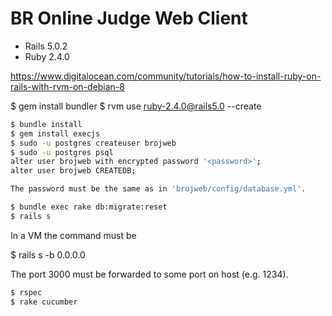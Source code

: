 # BR Online Judge Web Client

* Rails 5.0.2
* Ruby 2.4.0

https://www.digitalocean.com/community/tutorials/how-to-install-ruby-on-rails-with-rvm-on-debian-8

$ gem install bundler
$ rvm use ruby-2.4.0@rails5.0 --create

```sh
$ bundle install
$ gem install execjs
$ sudo -u postgres createuser brojweb
$ sudo -u postgres psql
alter user brojweb with encrypted password '<password>';
alter user brojweb CREATEDB;

The password must be the same as in 'brojweb/config/database.yml'.

$ bundle exec rake db:migrate:reset
$ rails s
```
In a VM the command must be

$ rails s -b 0.0.0.0

The port 3000 must be forwarded to some port on host (e.g. 1234).

```sh
$ rspec
$ rake cucumber
```
